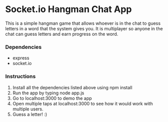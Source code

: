 # Socket.io Hangman Chat App
This is a simple hangman game that allows whoever is in the chat to guess letters in a word that the system gives you. It is multiplayer so anyone in the chat can guess letters and earn progress on the word. 

### Dependencies
- express
- socket.io

### Instructions 
1. Install all the dependencies listed above using npm install
3. Run the app by typing node app.js
4. Go to localhost:3000 to demo the app
5. Open multiple taps at localhost:3000 to see how it would work with multiple users.
5. Guess a letter! :) 
